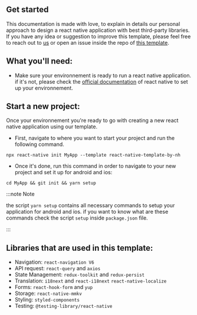 ## Get started

This documentation is made with love, to explain in details our personal approach to design a react native application with best third-party libraries.
If you have any idea or suggestion to improve this template, please feel free to reach out to [us](https://www.linkedin.com/in/nawfalhaddi/) or open an issue inside the repo of [this template](https://github.com/nawfalhaddi/react-native-template-by-nh).

## What you'll need:

- Make sure your environnement is ready to run a react native application. if it's not, please check the [official documentation](https://reactnative.dev/docs/environment-setup) of react native to set up your environnement.

## Start a new project:

Once your environnement you're ready to go with creating a new react native application using our template.

- First, navigate to where you want to start your project and run the following command.

```
npx react-native init MyApp --template react-native-template-by-nh
```

- Once it's done, run this command in order to navigate to your new project and set it up for android and ios:

```
cd MyApp && git init && yarn setup
```

:::note Note

the script `yarn setup` contains all necessary commands to setup your application for android and ios. if you want to know what are these commands check the script `setup` inside `package.json` file.

:::

## Libraries that are used in this template:

- Navigation: `react-navigation V6`
- API request: `react-query` and `axios`
- State Management: `redux-toolkit` and `redux-persist`
- Translation: `i18next` and `react-i18next` `react-native-localize`
- Forms: `react-hook-form` and `yup`
- Storage: `react-native-mmkv`
- Styling: `styled-components`
- Testing: `@testing-library/react-native`
